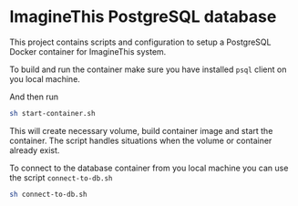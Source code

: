 # ImagineThis PostgreSQL database
This project contains scripts and configuration to setup a PostgreSQL Docker container for ImagineThis system.

To build and run the container make sure you have installed `psql` client on you local machine.

And then run 

```bash
sh start-container.sh
```

This will create necessary volume, build container image and start the container. The script handles situations when the volume or container already exist.

To connect to the database container from you local machine you can use the script `connect-to-db.sh`
```bash
sh connect-to-db.sh
```
